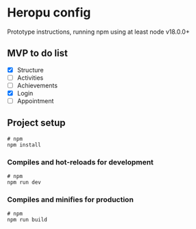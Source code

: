 # Heropu config

Prototype instructions, running npm using at least node v18.0.0+

## MVP to do list

- [x] Structure
- [ ] Activities
- [ ] Achievements
- [x] Login
- [ ] Appointment

## Project setup

```
# npm
npm install
```

### Compiles and hot-reloads for development

```
# npm
npm run dev
```

### Compiles and minifies for production

```
# npm
npm run build
```
